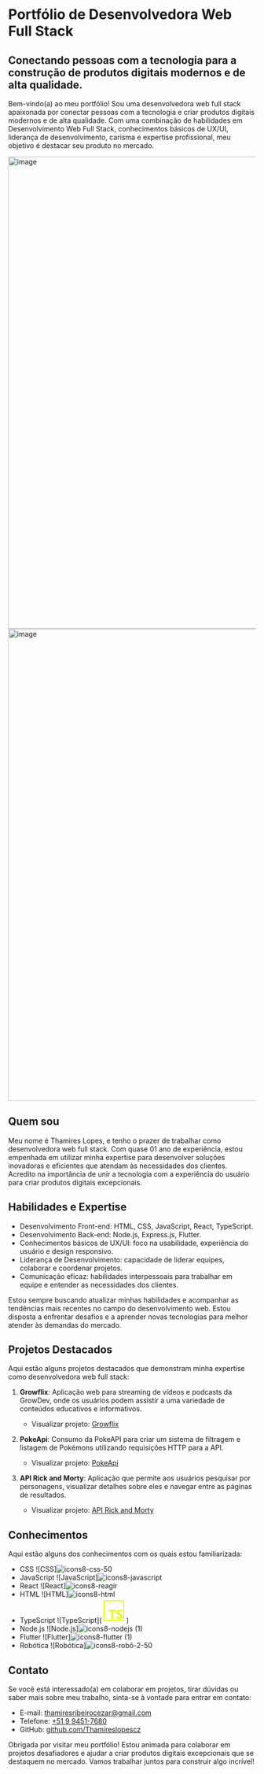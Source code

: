 # Portfólio de Desenvolvedora Web Full Stack

## Conectando pessoas com a tecnologia para a construção de produtos digitais modernos e de alta qualidade.

Bem-vindo(a) ao meu portfólio! Sou uma desenvolvedora web full stack apaixonada por conectar pessoas com a tecnologia e criar produtos digitais modernos e de alta qualidade. Com uma combinação de habilidades em Desenvolvimento Web Full Stack, conhecimentos básicos de UX/UI, liderança de desenvolvimento, carisma e expertise profissional, meu objetivo é destacar seu produto no mercado.

<img width="960" alt="image" src="https://github.com/Thamireslopescz/Thamireslopescz_/assets/100656019/4665000e-6586-4106-bcf1-d172ce858021">

<img width="960" alt="image" src="https://github.com/Thamireslopescz/Thamireslopescz_/assets/100656019/346c2cbc-3e87-4837-9347-4a2943bec751">


## Quem sou

Meu nome é Thamires Lopes, e tenho o prazer de trabalhar como desenvolvedora web full stack. Com quase 01 ano de experiência, estou empenhada em utilizar minha expertise para desenvolver soluções inovadoras e eficientes que atendam às necessidades dos clientes. Acredito na importância de unir a tecnologia com a experiência do usuário para criar produtos digitais excepcionais.

## Habilidades e Expertise

- Desenvolvimento Front-end: HTML, CSS, JavaScript, React, TypeScript.
- Desenvolvimento Back-end: Node.js, Express.js, Flutter.
- Conhecimentos básicos de UX/UI: foco na usabilidade, experiência do usuário e design responsivo.
- Liderança de Desenvolvimento: capacidade de liderar equipes, colaborar e coordenar projetos.
- Comunicação eficaz: habilidades interpessoais para trabalhar em equipe e entender as necessidades dos clientes.

Estou sempre buscando atualizar minhas habilidades e acompanhar as tendências mais recentes no campo do desenvolvimento web. Estou disposta a enfrentar desafios e a aprender novas tecnologias para melhor atender às demandas do mercado.

## Projetos Destacados

Aqui estão alguns projetos destacados que demonstram minha expertise como desenvolvedora web full stack:

1. **Growflix**: Aplicação web para streaming de vídeos e podcasts da GrowDev, onde os usuários podem assistir a uma variedade de conteúdos educativos e informativos.
   - Visualizar projeto: [Growflix](https://growflix-thamires-lopes.vercel.app/?vercelToolbarCode=NMEMpeOEAc-QGnK)

2. **PokeApi**: Consumo da PokeAPI para criar um sistema de filtragem e listagem de Pokémons utilizando requisições HTTP para a API.
   - Visualizar projeto: [PokeApi](https://poke-api-fawn.vercel.app/?vercelToolbarCode=JorLH96pznkT757)

3. **API Rick and Morty**: Aplicação que permite aos usuários pesquisar por personagens, visualizar detalhes sobre eles e navegar entre as páginas de resultados.
   - Visualizar projeto: [API Rick and Morty](https://front-iii-thamires.vercel.app/?vercelToolbarCode=zKVenXY5ZHQFhMa)

## Conhecimentos

Aqui estão alguns dos conhecimentos com os quais estou familiarizada:

- CSS ![CSS]![icons8-css-50](https://github.com/Thamireslopescz/Thamireslopescz_/assets/100656019/7d9baa7f-ec48-4e7f-9e47-c9a64351d198)
- JavaScript ![JavaScript]![icons8-javascript](https://github.com/Thamireslopescz/Thamireslopescz_/assets/100656019/e8e7e31d-d39e-4a2b-b42b-d9819993fc6a)
- React ![React]![icons8-reagir](https://github.com/Thamireslopescz/Thamireslopescz_/assets/100656019/a99ba682-00b2-4f6b-a09b-d6de4336927d)
- HTML ![HTML]![icons8-html](https://github.com/Thamireslopescz/Thamireslopescz_/assets/100656019/62da6873-05b6-4d3b-bc72-28fb458989f4)
- TypeScript ![TypeScript](<svg xmlns="http://www.w3.org/2000/svg" xmlns:xlink="http://www.w3.org/1999/xlink" viewBox="0,0,256,256" width="50px" height="50px" fill-rule="nonzero"><g fill="#e5ff00" fill-rule="nonzero" stroke="none" stroke-width="1" stroke-linecap="butt" stroke-linejoin="miter" stroke-miterlimit="10" stroke-dasharray="" stroke-dashoffset="0" font-family="none" font-weight="none" font-size="none" text-anchor="none" style="mix-blend-mode: normal"><g transform="scale(5.12,5.12)"><path d="M5,4c-0.55226,0.00006 -0.99994,0.44774 -1,1v40c0.00006,0.55226 0.44774,0.99994 1,1h40c0.55226,-0.00006 0.99994,-0.44774 1,-1v-40c-0.00006,-0.55226 -0.44774,-0.99994 -1,-1zM6,6h38v38h-38zM15,23v3.44531h5v15.55469h4v-15.55469h5v-3.44531zM36.69141,23.00977c-3.11462,-0.0124 -6.67383,0.93145 -6.67383,5.31445c0,5.73 7.7207,5.73141 7.7207,8.31641c0,0.245 0.10391,2.02539 -2.62109,2.02539c-2.725,0 -4.99609,-1.71289 -4.99609,-1.71289v4.1582c0,0 11.88086,3.84273 11.88086,-4.82227c-0.001,-5.625 -7.79297,-5.34367 -7.79297,-8.13867c0,-1.083 0.76939,-2.0957 2.90039,-2.0957c2.131,0 4.01758,1.25781 4.01758,1.25781l0.14063,-3.70508c0,0 -2.15369,-0.58801 -4.57617,-0.59766z"></path></g></g></svg>)
- Node.js ![Node.js]![icons8-nodejs (1)](https://github.com/Thamireslopescz/Thamireslopescz_/assets/100656019/39e35d39-66c2-405a-a20f-c3b2e9bc75a5)
- Flutter ![Flutter]![icons8-flutter (1)](https://github.com/Thamireslopescz/Thamireslopescz_/assets/100656019/b70cd167-e907-4dcc-b4b8-7fc5ac7173ef)
- Robótica ![Robótica]![icons8-robô-2-50](https://github.com/Thamireslopescz/Thamireslopescz_/assets/100656019/b93524f2-62ae-41e8-97b1-29e4db44aa63)


## Contato

Se você está interessado(a) em colaborar em projetos, tirar dúvidas ou saber mais sobre meu trabalho, sinta-se à vontade para entrar em contato:

- E-mail: [thamiresribeirocezar@gmail.com](mailto:thamiresribeirocezar@gmail.com)
- Telefone: [+51 9 9451-7680](tel:+519451-7680)
- GitHub: [github.com/Thamireslopescz](https://github.com/Thamireslopescz)

Obrigada por visitar meu portfólio! Estou animada para colaborar em projetos desafiadores e ajudar a criar produtos digitais excepcionais que se destaquem no mercado. Vamos trabalhar juntos para construir algo incrível!
